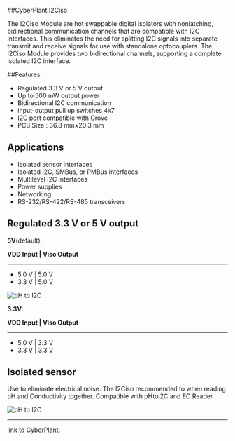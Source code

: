 ##CyberPlant I2Ciso

The I2Ciso Module are hot swappable digital isolators with nonlatching, bidirectional communication channels that
are compatible with I2C interfaces. This eliminates the need for
splitting I2C signals into separate transmit and receive signals
for use with standalone optocouplers. The I2Ciso Module provides two bidirectional channels, supporting a complete isolated I2C interface.

##Features:

- Regulated 3.3 V or 5 V output
- Up to 500 mW output power
- Bidirectional I2C communication
- input-output pull up switches 4k7
- I2C port compatible with Grove
- PCB Size : 36.8 mm×20.3 mm


## Applications


- Isolated sensor interfaces
- Isolated I2C, SMBus, or PMBus interfaces
- Multilevel I2C interfaces
- Power supplies
- Networking
- RS-232/RS-422/RS-485 transceivers

## Regulated 3.3 V or 5 V output

**5V**(default):
 
**VDD Input | Viso Output**

----------

- 5.0 V     | 5.0 V  
- 3.3 V     | 5.0 V  

![pH to I2C](http://image.cyber-plant.com/var/resizes/I2CisoV.jpg?m=1449081617)

**3.3V**:
 
**VDD Input | Viso Output**

----------

- 5.0 V     | 3.3 V  
- 3.3 V     | 3.3 V  

## Isolated sensor

Use  to eliminate electrical noise. The I2Ciso recommended to when reading pH and Conductivity together. Compatible with pHtoI2C and EC Reader. 

![pH to I2C](http://image.cyber-plant.com/var/resizes/I2CisoConnect.jpg?m=1449083123)

----------

[link to CyberPlant](http://www.cyberplant.info).

